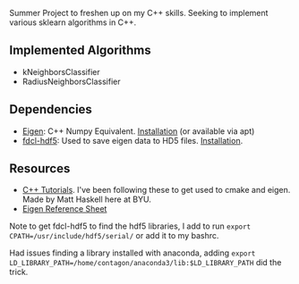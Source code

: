 Summer Project to freshen up on my C++ skills. Seeking to implement various sklearn algorithms in C++.

## Implemented Algorithms
  * kNeighborsClassifier
  * RadiusNeighborsClassifier

## Dependencies
  * [Eigen](https://eigen.tuxfamily.org/dox/group__TutorialMatrixArithmetic.html): C++ Numpy Equivalent. [Installation](https://eigen.tuxfamily.org/dox/GettingStarted.html) (or available via apt)
  * [fdcl-hdf5](https://github.com/skulumani/fdcl-hdf5): Used to save eigen data to HD5 files. [Installation](https://shankarkulumani.com/2018/09/hdf5.html).

## Resources
  * [C++ Tutorials](https://github.com/mhask94/cpp_tutorials). I've been following these to get used to cmake and eigen. Made by Matt Haskell here at BYU.
  * [Eigen Reference Sheet](https://gist.github.com/gocarlos/c91237b02c120c6319612e42fa196d77)
  
Note to get fdcl-hdf5 to find the hdf5 libraries, I add to run `export CPATH=/usr/include/hdf5/serial/` or add it to my bashrc.

Had issues finding a library installed with anaconda, adding `export LD_LIBRARY_PATH=/home/contagon/anaconda3/lib:$LD_LIBRARY_PATH` did the trick.
